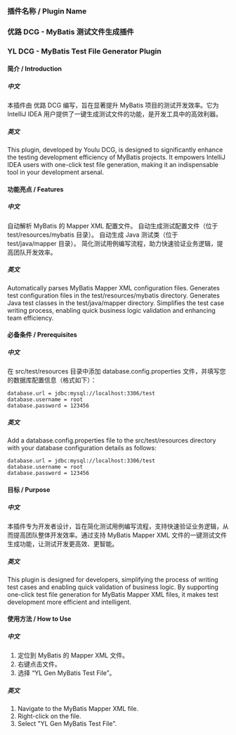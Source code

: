 ### 插件名称 / Plugin Name
### 优路 DCG - MyBatis 测试文件生成插件
### YL DCG - MyBatis Test File Generator Plugin

#### 简介 / Introduction
##### 中文
本插件由 优路 DCG 编写，旨在显著提升 MyBatis 项目的测试开发效率。它为 IntelliJ IDEA 用户提供了一键生成测试文件的功能，是开发工具中的高效利器。

##### 英文
This plugin, developed by Youlu DCG, is designed to significantly enhance the testing development efficiency of MyBatis projects. It empowers IntelliJ IDEA users with one-click test file generation, making it an indispensable tool in your development arsenal.

#### 功能亮点 / Features
##### 中文

自动解析 MyBatis 的 Mapper XML 配置文件。
自动生成测试配置文件（位于 test/resources/mybatis 目录）。
自动生成 Java 测试类（位于 test/java/mapper 目录）。
简化测试用例编写流程，助力快速验证业务逻辑，提高团队开发效率。
##### 英文

Automatically parses MyBatis Mapper XML configuration files.
Generates test configuration files in the test/resources/mybatis directory.
Generates Java test classes in the test/java/mapper directory.
Simplifies the test case writing process, enabling quick business logic validation and enhancing team efficiency.


#### 必备条件 / Prerequisites
##### 中文

在 src/test/resources 目录中添加 database.config.properties 文件，并填写您的数据库配置信息（格式如下）：
```properties
database.url = jdbc:mysql://localhost:3306/test
database.username = root
database.password = 123456
```
##### 英文

Add a database.config.properties file to the src/test/resources directory with your database configuration details as follows:
```properties
database.url = jdbc:mysql://localhost:3306/test
database.username = root
database.password = 123456
```

#### 目标 / Purpose
##### 中文
本插件专为开发者设计，旨在简化测试用例编写流程，支持快速验证业务逻辑，从而提高团队整体开发效率。通过支持 MyBatis Mapper XML 文件的一键测试文件生成功能，让测试开发更高效、更智能。

##### 英文
This plugin is designed for developers, simplifying the process of writing test cases and enabling quick validation of business logic. By supporting one-click test file generation for MyBatis Mapper XML files, it makes test development more efficient and intelligent.

#### 使用方法 / How to Use
##### 中文

1. 定位到 MyBatis 的 Mapper XML 文件。
2. 右键点击文件。
3. 选择 “YL Gen MyBatis Test File”。
##### 英文

1. Navigate to the MyBatis Mapper XML file.
2. Right-click on the file.
3. Select "YL Gen MyBatis Test File".